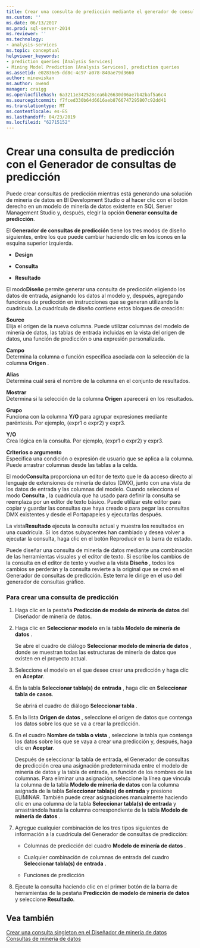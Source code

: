 ```yaml
---
title: Crear una consulta de predicción mediante el generador de consultas de predicción | Microsoft Docs
ms.custom: ''
ms.date: 06/13/2017
ms.prod: sql-server-2014
ms.reviewer: ''
ms.technology:
- analysis-services
ms.topic: conceptual
helpviewer_keywords:
- prediction queries [Analysis Services]
- Mining Model Prediction [Analysis Services], prediction queries
ms.assetid: e02836e5-dd8c-4c97-a078-840ae79d3660
author: minewiskan
ms.author: owend
manager: craigg
ms.openlocfilehash: 6a3211e342528cea6b26630d06ae7b42baf5a6c4
ms.sourcegitcommit: f7fced330b64d6616aeb8766747295807c92dd41
ms.translationtype: MT
ms.contentlocale: es-ES
ms.lasthandoff: 04/23/2019
ms.locfileid: "62715152"
---
```

# <a name="create-a-prediction-query-using-the-prediction-query-builder"></a>Crear una consulta de predicción con el Generador de consultas de predicción
  Puede crear consultas de predicción mientras está generando una solución de minería de datos en BI Development Studio o al hacer clic con el botón derecho en un modelo de minería de datos existente en SQL Server Management Studio y, después, elegir la opción **Generar consulta de predicción**.  
  
 El **Generador de consultas de predicción** tiene los tres modos de diseño siguientes, entre los que puede cambiar haciendo clic en los iconos en la esquina superior izquierda.  
  
-   **Design**  
  
-   **Consulta**  
  
-   **Resultado**  
  
 El modo**Diseño** permite generar una consulta de predicción eligiendo los datos de entrada, asignando los datos al modelo y, después, agregando funciones de predicción en instrucciones que se generan utilizando la cuadrícula. La cuadrícula de diseño contiene estos bloques de creación:  
  
 **Source**  
 Elija el origen de la nueva columna. Puede utilizar columnas del modelo de minería de datos, las tablas de entrada incluidas en la vista del origen de datos, una función de predicción o una expresión personalizada.  
  
 **Campo**  
 Determina la columna o función específica asociada con la selección de la columna **Origen** .  
  
 **Alias**  
 Determina cuál será el nombre de la columna en el conjunto de resultados.  
  
 **Mostrar**  
 Determina si la selección de la columna **Origen** aparecerá en los resultados.  
  
 **Grupo**  
 Funciona con la columna **Y/O** para agrupar expresiones mediante paréntesis. Por ejemplo, (expr1 o expr2) y expr3.  
  
 **Y/O**  
 Crea lógica en la consulta. Por ejemplo, (expr1 o expr2) y expr3.  
  
 **Criterios o argumento**  
 Especifica una condición o expresión de usuario que se aplica a la columna. Puede arrastrar columnas desde las tablas a la celda.  
  
 El modo**Consulta** proporciona un editor de texto que le da acceso directo al lenguaje de extensiones de minería de datos (DMX), junto con una vista de los datos de entrada y las columnas del modelo. Cuando selecciona el modo **Consulta** , la cuadrícula que ha usado para definir la consulta se reemplaza por un editor de texto básico. Puede utilizar este editor para copiar y guardar las consultas que haya creado o para pegar las consultas DMX existentes y desde el Portapapeles y ejecutarlas después.  
  
 La vista**Resultado** ejecuta la consulta actual y muestra los resultados en una cuadrícula. Si los datos subyacentes han cambiado y desea volver a ejecutar la consulta, haga clic en el botón Reproducir en la barra de estado.  
  
 Puede diseñar una consulta de minería de datos mediante una combinación de las herramientas visuales y el editor de texto. Si escribe los cambios de la consulta en el editor de texto y vuelve a la vista **Diseño** , todos los cambios se perderán y la consulta revierte a la original que se creó en el Generador de consultas de predicción. Este tema le dirige en el uso del generador de consultas gráfico.  
  
### <a name="to-create-a-prediction-query"></a>Para crear una consulta de predicción  
  
1.  Haga clic en la pestaña **Predicción de modelo de minería de datos** del Diseñador de minería de datos.  
  
2.  Haga clic en **Seleccionar modelo** en la tabla **Modelo de minería de datos** .  
  
     Se abre el cuadro de diálogo **Seleccionar modelo de minería de datos** , donde se muestran todas las estructuras de minería de datos que existen en el proyecto actual.  
  
3.  Seleccione el modelo en el que desee crear una predicción y haga clic en **Aceptar**.  
  
4.  En la tabla **Seleccionar tabla(s) de entrada** , haga clic en **Seleccionar tabla de casos**.  
  
     Se abrirá el cuadro de diálogo **Seleccionar tabla** .  
  
5.  En la lista **Origen de datos** , seleccione el origen de datos que contenga los datos sobre los que se va a crear la predicción.  
  
6.  En el cuadro **Nombre de tabla o vista** , seleccione la tabla que contenga los datos sobre los que se vaya a crear una predicción y, después, haga clic en **Aceptar**.  
  
     Después de seleccionar la tabla de entrada, el Generador de consultas de predicción crea una asignación predeterminada entre el modelo de minería de datos y la tabla de entrada, en función de los nombres de las columnas. Para eliminar una asignación, seleccione la línea que vincula la columna de la tabla **Modelo de minería de datos** con la columna asignada de la tabla **Seleccionar tabla(s) de entrada** y presione ELIMINAR. También puede crear asignaciones manualmente haciendo clic en una columna de la tabla **Seleccionar tabla(s) de entrada** y arrastrándola hasta la columna correspondiente de la tabla **Modelo de minería de datos** .  
  
7.  Agregue cualquier combinación de los tres tipos siguientes de información a la cuadrícula del Generador de consultas de predicción:  
  
    -   Columnas de predicción del cuadro **Modelo de minería de datos** .  
  
    -   Cualquier combinación de columnas de entrada del cuadro **Seleccionar tabla(s) de entrada** .  
  
    -   Funciones de predicción  
  
8.  Ejecute la consulta haciendo clic en el primer botón de la barra de herramientas de la pestaña **Predicción de modelo de minería de datos** y seleccione **Resultado**.  
  
## <a name="see-also"></a>Vea también  
 [Crear una consulta singleton en el Diseñador de minería de datos](create-a-singleton-query-in-the-data-mining-designer.md)   
 [Consultas de minería de datos](data-mining-queries.md)  
  
  
